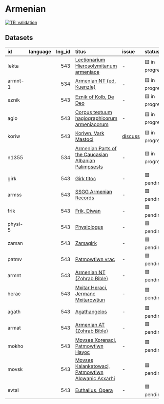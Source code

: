 # Armenian
[![TEI validation](https://github.com/TITUS-2-0/armenian/actions/workflows/validate.yaml/badge.svg?branch=main)](https://github.com/TITUS-2-0/armenian/actions/workflows/validate.yaml)
## Datasets
| id      | language   |   lng_id | titus                                                                                                                   | issue                                                     | status         |
|:--------|:-----------|---------:|:------------------------------------------------------------------------------------------------------------------------|:----------------------------------------------------------|:---------------|
| lekta   |            |      543 | [Lectionarium Hierosolymitanum armeniace](http://titus.uni-frankfurt.de/texte/etcs/arm/lektarm/lekta.htm)               | -                                                         | 🟨 in progress |
| armnt-1 |            |      534 | [Armenian NT (ed. Kuenzle)](http://titus.uni-frankfurt.de/texte/etcc/arm/armntbk/armnt.htm)                             | -                                                         | 🟨 in progress |
| eznik   |            |      543 | [Eznik of Kolb, De Deo](http://titus.uni-frankfurt.de/texte/etcs/arm/eznik/eznik.htm)                                   | -                                                         | 🟨 in progress |
| agio    |            |      543 | [Corpus textuum hagiographicorum armeniacorum](http://titus.uni-frankfurt.de/texte/etcs/arm/agio/agio.htm)              | -                                                         | 🟨 in progress |
| koriw   |            |      543 | [Koriwn, Vark Mastoci](http://titus.uni-frankfurt.de/texte/etcs/arm/koriwn/koriw.htm)                                   | [discuss](https://github.com/TITUS-2-0/armenian/issues/1) | 🟨 in progress |
| n1355   |            |      534 | [Armenian Parts of the Caucasian Albanian Palimpsests](http://titus.uni-frankfurt.de/texte/etcc/arm/n1355arm/n1355.htm) | -                                                         | 🟨 in progress |
| girk    |            |      543 | [Girk tltoc](http://titus.uni-frankfurt.de/texte/etcs/arm/girk/girk.htm)                                                | -                                                         | 🟥 pending     |
| armss   |            |      543 | [SSGG Armenian Records](http://titus.uni-frankfurt.de/texte/etce/cauc/armen/armssgg/armss.htm)                          | -                                                         | 🟥 pending     |
| frik    |            |      543 | [Frik, Diwan](http://titus.uni-frankfurt.de/texte/etcs/arm/frik/frik.htm)                                               | -                                                         | 🟥 pending     |
| physi-5 |            |      543 | [Physiologus](http://titus.uni-frankfurt.de/texte/etcs/arm/physiom/physi.htm)                                           | -                                                         | 🟥 pending     |
| zaman   |            |      543 | [Zamagirk](http://titus.uni-frankfurt.de/texte/etcs/arm/zamanak/zaman.htm)                                              | -                                                         | 🟥 pending     |
| patmv   |            |      543 | [Patmowtiwn vrac](http://titus.uni-frankfurt.de/texte/etcs/arm/patmvrac/patmv.htm)                                      | -                                                         | 🟥 pending     |
| armnt   |            |      543 | [Armenian NT (Zohrab Bible)](http://titus.uni-frankfurt.de/texte/etcs/arm/zohrab/armnt/armnt.htm)                       | -                                                         | 🟥 pending     |
| herac   |            |      543 | [Mxitar Heraci, Jermanc Mxitarowtiun](http://titus.uni-frankfurt.de/texte/etcs/arm/heraci/herac.htm)                    | -                                                         | 🟥 pending     |
| agath   |            |      543 | [Agathangelos](http://titus.uni-frankfurt.de/texte/etcs/arm/agath/agath.htm)                                            | -                                                         | 🟥 pending     |
| armat   |            |      543 | [Armenian AT (Zohrab Bible)](http://titus.uni-frankfurt.de/texte/etcs/arm/zohrab/armat/armat.htm)                       | -                                                         | 🟥 pending     |
| mokho   |            |      543 | [Movses Xorenaci, Patmowtiwn Hayoc](http://titus.uni-frankfurt.de/texte/etcs/arm/mokhor/mokho.htm)                      | -                                                         | 🟥 pending     |
| movsk   |            |      543 | [Movses Kalankatowaci, Patmowtiwn Alowanic Asxarhi](http://titus.uni-frankfurt.de/texte/etcs/arm/movskal/movsk.htm)     | -                                                         | 🟥 pending     |
| evtal   |            |      543 | [Euthalius, Opera](http://titus.uni-frankfurt.de/texte/etcs/arm/evtali/evtal.htm)                                       | -                                                         | 🟥 pending     |